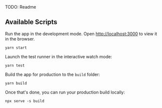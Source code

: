 TODO: Readme

## Available Scripts

Run the app in the development mode. Open [http://localhost:3000](http://localhost:3000) to view it in the browser.

```
yarn start
```

Launch the test runner in the interactive watch mode:
```
yarn test
```

Build the app for production to the `build` folder:
```
yarn build
```

Once that's done, you can run your production build locally:
```
npx serve -s build
```